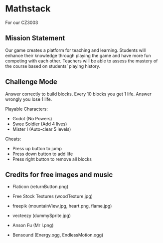 # Mathstack
For our CZ3003

## Mission Statement
Our game creates a platform for teaching and learning.
Students will enhance their knowledge through playing the game and have more fun competing with each other. Teachers will be able to assess the mastery of the course based on students’ playing history. 

## Challenge Mode
Answer correctly to build blocks. Every 10 blocks you get 1 life. Answer wrongly you lose 1 life.

Playable Characters:
- Godot (No Powers)
- Swee Soldier (Add 4 lives)
- Mister I (Auto-clear 5 levels)

Cheats:
- Press up button to jump
- Press down button to add life
- Press right button to remove all blocks


## Credits for free images and music
- Flaticon (returnButton.png)
- Free Stock Textures (woodTexture.jpg)
- freepik (mountainView.jpg, heart.png, flame.jpg)
- vecteezy (dummySprite.jpg)
- Anson Fu (Mr I.png)

- Bensound (Energy.ogg, EndlessMotion.ogg)

